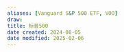 ```yaml
---
aliases: [Vanguard S&P 500 ETF, VOO]
draw: 
title: 标普500
date created: 2024-08-05
date modified: 2025-02-06
---
```


